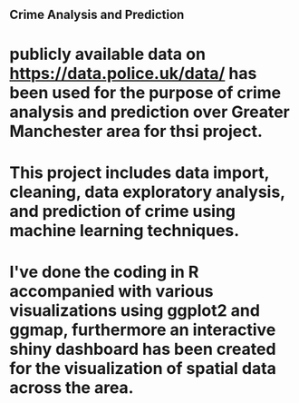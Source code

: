 ## Crime Analysis and Prediction
# publicly available data on https://data.police.uk/data/ has been used for the purpose of crime analysis and prediction over Greater Manchester area for thsi project.
# This project includes data import, cleaning, data exploratory analysis, and prediction of crime using machine learning techniques.
# I've done the coding in R accompanied with various visualizations using ggplot2 and ggmap, furthermore an interactive shiny dashboard has been created for the visualization of spatial data across the area. 
